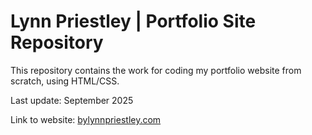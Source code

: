 <h1>Lynn Priestley | Portfolio Site Repository</h1>

This repository contains the work for coding my portfolio website from scratch, using HTML/CSS.

Last update: September 2025

Link to website: [bylynnpriestley.com](https://bylynnpriestley.com/)
